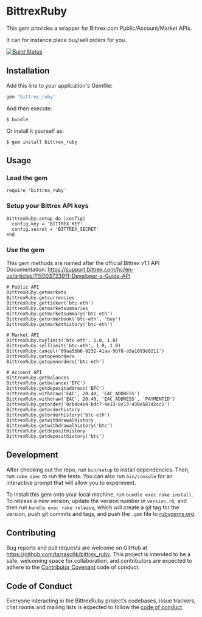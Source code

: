 # BittrexRuby

This gem provides a wrapper for Bittrex.com Public/Account/Market APIs.

It can for instance place buy/sell orders for you.

[![Build Status](https://travis-ci.org/tarraschk/bittrex_ruby.svg?branch=master)](https://travis-ci.org/tarraschk/bittrex_ruby)

## Installation

Add this line to your application's Gemfile:

```ruby
gem 'bittrex_ruby'
```

And then execute:

    $ bundle

Or install it yourself as:

    $ gem install bittrex_ruby

## Usage


### Load the gem
```
require 'bittrex_ruby'
```

### Setup your Bittrex API keys

```
BittrexRuby.setup do |config|
  config.key = 'BITTREX_KEY'
  config.secret = 'BITTREX_SECRET'
end
```

### Use the gem

This gem methods are named after the official Bittrex v1.1 API Documentation: https://support.bittrex.com/hc/en-us/articles/115003723911-Developer-s-Guide-API

```
# Public API
BittrexRuby.getmarkets
BittrexRuby.getcurrencies
BittrexRuby.getticker('btc-eth')
BittrexRuby.getmarketsummaries
BittrexRuby.getmarketsummary('btc-eth')
BittrexRuby.getorderbook('btc-eth', 'buy')
BittrexRuby.getmarkethistory('btc-eth')

# Market API
BittrexRuby.buylimit('btc-eth', 1.0, 1.0)
BittrexRuby.selllimit('btc-eth', 1.0, 1.0)
BittrexRuby.cancel('09aa5bb6-8232-41aa-9b78-a5a1093e0211')
BittrexRuby.getopenorders
BittrexRuby.getopenorders('btc-eth')

# Account API
BittrexRuby.getbalances
BittrexRuby.getbalance('BTC')
BittrexRuby.getdepositaddress('BTC')
BittrexRuby.withdraw('EAC', 20.40, 'EAC_ADDRESS')
BittrexRuby.withdraw('EAC', 20.40, 'EAC_ADDRESS', 'PAYMENTID')
BittrexRuby.getorder('0cb4c4e4-bdc7-4e13-8c13-430e587d2cc1')
BittrexRuby.getorderhistory
BittrexRuby.getorderhistory('btc-eth')
BittrexRuby.getwithdrawalhistory
BittrexRuby.getwithdrawalhistory('btc')
BittrexRuby.getdeposithistory
BittrexRuby.getdeposithistory('btc')
```

## Development

After checking out the repo, run `bin/setup` to install dependencies. Then, run `rake spec` to run the tests. You can also run `bin/console` for an interactive prompt that will allow you to experiment.

To install this gem onto your local machine, run `bundle exec rake install`. To release a new version, update the version number in `version.rb`, and then run `bundle exec rake release`, which will create a git tag for the version, push git commits and tags, and push the `.gem` file to [rubygems.org](https://rubygems.org).

## Contributing

Bug reports and pull requests are welcome on GitHub at https://github.com/tarraschk/bittrex_ruby. This project is intended to be a safe, welcoming space for collaboration, and contributors are expected to adhere to the [Contributor Covenant](http://contributor-covenant.org) code of conduct.

## Code of Conduct

Everyone interacting in the BittrexRuby project’s codebases, issue trackers, chat rooms and mailing lists is expected to follow the [code of conduct](https://github.com/tarraschk/bittrex_ruby/blob/master/CODE_OF_CONDUCT.md).
